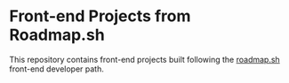 # Front-end Projects from Roadmap.sh

This repository contains front-end projects built following the [roadmap.sh](https://roadmap.sh/projects/single-page-cv) front-end developer path.
